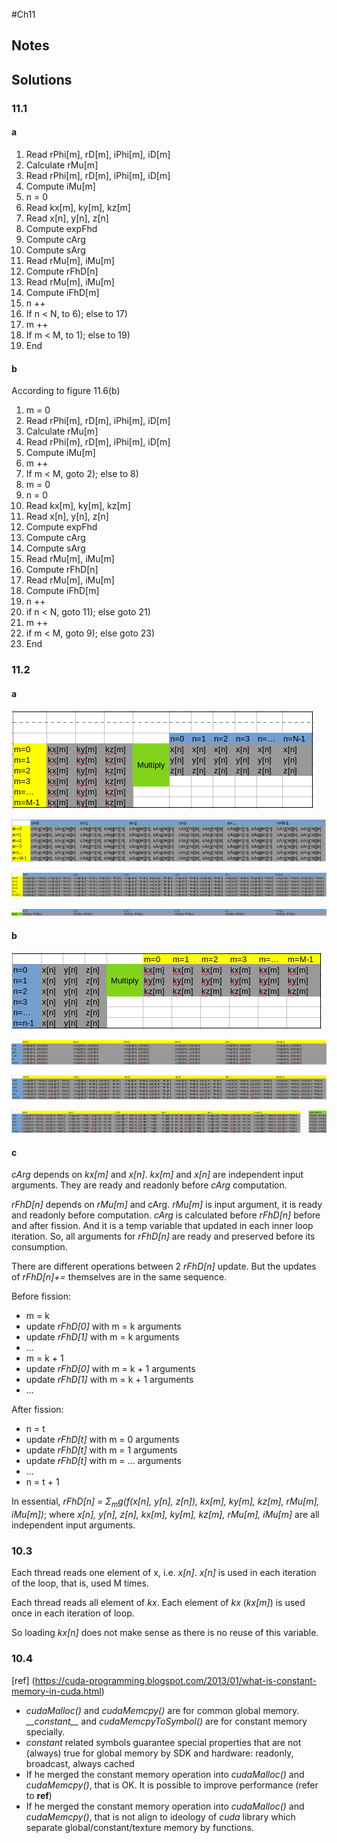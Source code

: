 #Ch11
## Notes
## Solutions
### 11.1
#### a
1) Read rPhi\[m], rD\[m], iPhi\[m], iD\[m]
2) Calculate rMu\[m]
3) Read rPhi\[m], rD\[m], iPhi\[m], iD\[m]
4) Compute iMu\[m]
5) n = 0
6) Read kx\[m], ky\[m], kz\[m]
7) Read x\[n], y\[n], z\[n]
8) Compute expFhd
9) Compute cArg
10) Compute sArg
11) Read rMu\[m], iMu\[m]
12) Compute rFhD\[n]
13) Read rMu\[m], iMu\[m]
14) Compute iFhD\[m]
15) n ++
16) If n < N, to 6); else to 17)
17) m ++
18) If m < M, to 1); else to 19)
19) End
#### b
According to figure 11.6(b)
1) m = 0
2) Read rPhi\[m], rD\[m], iPhi\[m], iD\[m]
3) Calculate rMu\[m]
4) Read rPhi\[m], rD\[m], iPhi\[m], iD\[m]
5) Compute iMu\[m]
6) m ++
7) If m < M, goto 2); else to 8)
8) m = 0
9) n = 0
10) Read kx\[m], ky\[m], kz\[m]
11) Read x\[n], y\[n], z\[n]
12) Compute expFhd
13) Compute cArg
14) Compute sArg
15) Read rMu\[m], iMu\[m]
16) Compute rFhD\[n]
17) Read rMu\[m], iMu\[m]
18) Compute iFhD\[m]
19) n ++
20) if n < N, goto 11); else goto 21)
21) m ++
22) if m < M, goto 9); else goto 23)
23) End
### 11.2
#### a
![1](./images/11_2_a_1.jpg)

![2](./images/11_2_a_2.jpg)

![3](./images/11_2_a_3.jpg)

![4](./images/11_2_a_4.jpg)
#### b
![1](./images/11_2_b_1.jpg)

![2](./images/11_2_b_2.jpg)

![3](./images/11_2_b_3.jpg)

![4](./images/11_2_b_4.jpg)
#### c
*cArg* depends on *kx\[m]* and *x\[n]*. 
*kx\[m]* and *x\[n]* are independent input arguments. They are ready and readonly before *cArg* computation.

*rFhD\[n]* depends on *rMu\[m]* and cArg. *rMu\[m]* is input argument, it is ready and readonly before computation.
*cArg* is calculated before *rFhD\[n]* before and after fission. And it is a temp variable that updated in each inner loop iteration.
So, all arguments for *rFhD\[n]* are ready and preserved before its consumption.

There are different operations between 2 *rFhD\[n]* update. 
But the updates of *rFhD\[n]+=* themselves are in the same sequence.

Before fission:
* m = k
* update *rFhD\[0]* with m = k arguments
* update *rFhD\[1]* with m = k arguments
* ...
* m = k + 1    
* update *rFhD\[0]* with m = k + 1 arguments
* update *rFhD\[1]* with m = k + 1 arguments
* ...

After fission:
* n = t
* update *rFhD\[t]* with m = 0 arguments
* update *rFhD\[t]* with m = 1 arguments
* update *rFhD\[t]* with m = ... arguments
* ...
* n = t + 1

In essential, *rFhD\[n] = Σ<sub>m</sub>g(f(x\[n], y\[n], z\[n]), kx\[m], ky\[m], kz\[m], rMu\[m], iMu\[m])*;
where *x\[n], y\[n], z\[n], kx\[m], ky\[m], kz\[m], rMu\[m], iMu\[m]* are all independent input arguments.

### 10.3
Each thread reads one element of x, i.e. *x\[n]*. 
*x\[n]* is used in each iteration of the loop, that is, used M times. 

Each thread reads all element of *kx*. Each element of *kx* (*kx\[m]*) is used once in each iteration of loop.

So loading *kx\[n]* does not make sense as there is no reuse of this variable.
### 10.4
[ref] (https://cuda-programming.blogspot.com/2013/01/what-is-constant-memory-in-cuda.html)
* *cudaMalloc()* and *cudaMemcpy()* are for common global memory. *\_\_constant__* and *cudaMemcpyToSymbol()* are for constant memory specially.
* *constant* related symbols guarantee special properties that are not (always) true for global memory by SDK and hardware: readonly, broadcast, always cached
* If he merged the constant memory operation into *cudaMalloc()* and *cudaMemcpy()*, that is OK. 
It is possible to improve performance (refer to __ref__)
* If he merged the constant memory operation into *cudaMalloc()* and *cudaMemcpy()*, that is not align to ideology of *cuda* library 
which separate global/constant/texture memory by functions. 